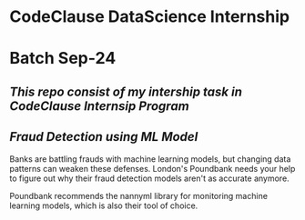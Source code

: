 # CodeClause DataScience Internship

# Batch Sep-24

## ***This repo consist of my intership task in CodeClause Internsip Program***

## ***Fraud Detection using ML Model***

Banks are battling frauds with machine learning models, but changing data patterns can weaken these defenses. London's Poundbank needs your help to figure out why their fraud detection models aren't as accurate anymore.

Poundbank recommends the nannyml library for monitoring machine learning models, which is also their tool of choice.
